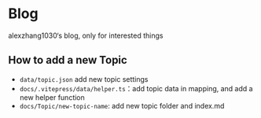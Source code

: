 # Blog
alexzhang1030‘s blog, only for interested things

## How to add a new Topic

- `data/topic.json` add new topic settings
- `docs/.vitepress/data/helper.ts`：add topic data in mapping, and add a new helper function
- `docs/Topic/new-topic-name`: add new topic folder and index.md
